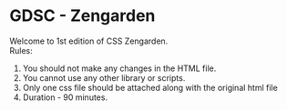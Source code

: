 # GDSC - Zengarden

Welcome to 1st edition of CSS Zengarden.<br>
Rules:<br>
1) You should not make any changes in the HTML file.<br>
2) You cannot use any other library or scripts.<br>
3) Only one css file should be attached along with the original html file<br>
4) Duration - 90 minutes.<br>
